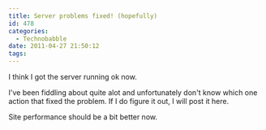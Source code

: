 ```yaml
---
title: Server problems fixed! (hopefully)
id: 478
categories:
  - Technobabble
date: 2011-04-27 21:50:12
tags:
---
```


I think I got the server running ok now.

I've been fiddling about quite alot and unfortunately don't know which one action that fixed the problem. If I do figure it out, I will post it here.

Site performance should be a bit better now.